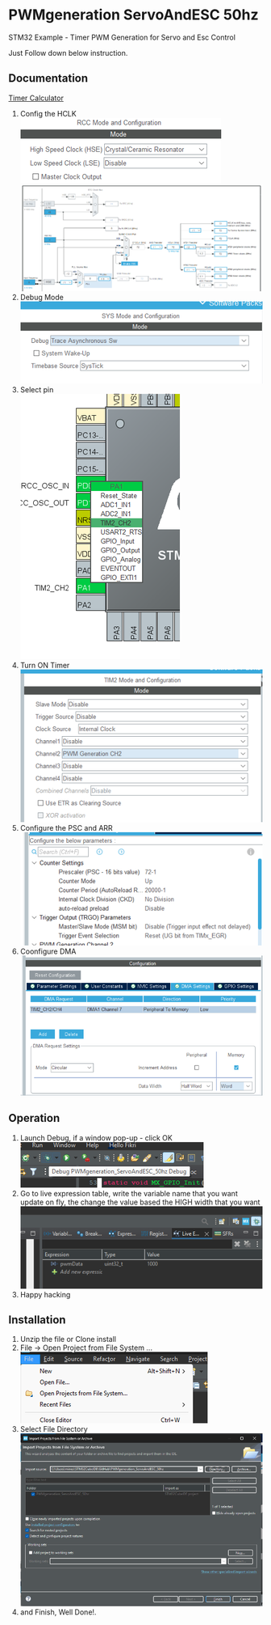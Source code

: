 
# PWMgeneration ServoAndESC 50hz

STM32 Example - Timer PWM Generation for Servo and Esc Control
 
Just Follow down below instruction.


## Documentation

[Timer Calculator](https://github.com/v0idv0id/STM32-Scaler)

  1. Config the HCLK  
  ![RCC](/Image/RCC.png)
  ![HCLK](/Image/HCLKconfig.png)
  2. Debug Mode   
  ![Debug](/Image/SysMoodeDebug.png)
  3. Select pin   
  ![Select](/Image/Select.png)
  4. Turn ON Timer    
  ![Timer](/Image/TIMmode.png)
  5. Configure the PSC and ARR    
  ![PSC ARR](/Image/PSCandARR.png)
  6. Coonfigure DMA   
  ![DMA](/Image/DMA.png)



## Operation
  1. Launch Debug, if a window pop-up - click OK    
  ![LaunchDebug](/Image/lanuchDebug.png)
  2. Go to live expression table, write the variable name that you want update on fly, the change the value based the HIGH width that you want
  ![live Expression](/Image/LineExpressione.png)
  3. Happy hacking



## Installation

  1. Unzip the file or Clone install
  2. File -> Open Project from File System ...
  ![File System](/Image/FileOpen.png)
  3. Select File Directory
  ![Import](/Image/import.png)
  4. and Finish, Well Done!.

    
